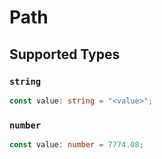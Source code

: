 # Path


## Supported Types

### `string`

```typescript
const value: string = "<value>";
```

### `number`

```typescript
const value: number = 7774.08;
```

